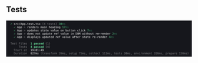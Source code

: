 ## Tests

![Tests passing](https://raw.githubusercontent.com/DuffmanCC/react-interviews/main/001-counter/assets/tests.png)
